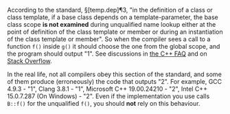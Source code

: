 According to the standard, §[temp.dep]¶3, "in the definition of a class or class template, if a base class depends on a template-parameter, the base class scope **is not examined** during unqualified name lookup either at the point of definition of the class template or member or during an instantiation of the class template or member". So when the compiler sees a call to a function `f()` inside `g()` it should choose the one from the global scope, and the program should output "1". See discussions in [the C++ FAQ](https://isocpp.org/wiki/faq/templates#nondependent-name-lookup-members) and on [Stack Overflow](http://stackoverflow.com/questions/4643074/why-do-i-have-to-access-template-base-class-members-through-the-this-pointer).

In the real life, not all compilers obey this section of the standard, and some of them produce (erroneously) the code that outputs "2". For example, GCC 4.9.3 - "1", Clang 3.8.1 - "1", Microsoft C++ 19.00.24210 - "2", Intel C++ 15.0.7.287 (On Windows) - "2". Even if the implementation you use calls `B::f()` for the unqualified `f()`, you should **not** rely on this behaviour.